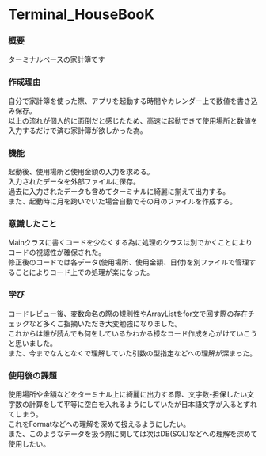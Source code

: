 # Terminal_HouseBooK
### 概要  
ターミナルベースの家計簿です

### 作成理由  
自分で家計簿を使った際、アプリを起動する時間やカレンダー上で数値を書き込み保存。  
以上の流れが個人的に面倒だと感じたため、高速に起動できて使用場所と数値を入力するだけで済む家計簿が欲しかった為。

### 機能  
起動後、使用場所と使用金額の入力を求める。  
入力されたデータを外部ファイルに保存。  
過去に入力されたデータも含めてターミナルに綺麗に揃えて出力する。  
また、起動時に月を跨いでいた場合自動でその月のファイルを作成する。  

### 意識したこと  
Mainクラスに書くコードを少なくする為に処理のクラスは別でかくことによりコードの視認性が確保された。  
修正後のコードでは各データ(使用場所、使用金額、日付)を別ファイルで管理することによりコード上での処理が楽になった。  

### 学び  
コードレビュー後、変数命名の際の規則性やArrayListをfor文で回す際の存在チェックなど多くご指摘いただき大変勉強になりました。  
これからは誰が読んでも何をしているかわかる様なコード作成を心がけていこうと思いました。  
また、今までなんとなくで理解していた引数の型指定などへの理解が深まった。

### 使用後の課題  
使用場所や金額などをターミナル上に綺麗に出力する際、文字数-担保したい文字数の計算をして平等に空白を入れるようにしていたが日本語文字が入るとずれてしまう。  
これをFormatなどへの理解を深めて扱えるようにしたい。  
また、このようなデータを扱う際に関しては次はDB(SQL)などへの理解を深めて使用したい。
